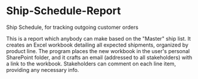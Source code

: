 # Ship-Schedule-Report
Ship Schedule, for tracking outgoing customer orders

This is a report which anybody can make based on the "Master" ship list. It creates an Excel workbook detailing all expected shipments, organized by product line. The program places the new workbook in the user's personal SharePoint folder, and it crafts an email (addressed to all stakeholders) with a link to the workbook. Stakeholders can comment on each line item, providing any necessary info.
